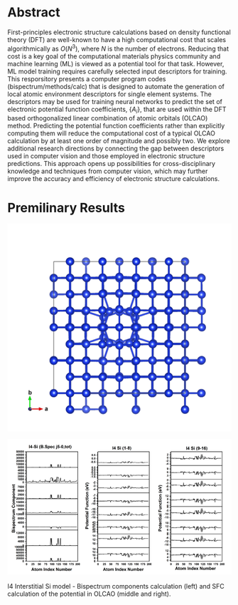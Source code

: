 # Abstract 
First-principles electronic structure calculations based on density functional theory (DFT) are well-known to have a high computational cost that scales algorithmically as $O(N^3)$, where $N$ is the number of electrons. Reducing that cost is a key goal of the computational materials physics community and machine learning (ML) is viewed as a potential tool for that task. However, ML model training requires carefully selected input descriptors for training. This resporsitory presents a computer program codes (bispectrum/methods/calc) that is designed to automate the generation of local atomic environment descriptors for single element systems. The descriptors may be used for training neural networks to predict the set of electronic potential function coefficients, $\{A_i\}$, that are used within the DFT based orthogonalized linear combination of atomic orbitals (OLCAO) method. Predicting the potential function coefficients rather than explicitly computing them will reduce the computational cost of a typical OLCAO calculation by at least one order of magnitude and possibly two. We explore additional research directions by connecting the gap between descriptors used in computer vision and those employed in electronic structure predictions. This approach opens up possibilities for cross-disciplinary knowledge and techniques from computer vision, which may further improve the accuracy and efficiency of electronic structure calculations.
# Premilinary Results


![Example](https://github.com/dtht2d/bispectrum_component/blob/main/plots/various-si-models-testing/cif-files/I4-si.png)

![plot](https://github.com/dtht2d/bispectrum_component/blob/main/figures/I4-si-origin.png)

I4 Interstitial Si model - Bispectrum components calculation (left) and SFC calculation of the potential in OLCAO (middle and right).

